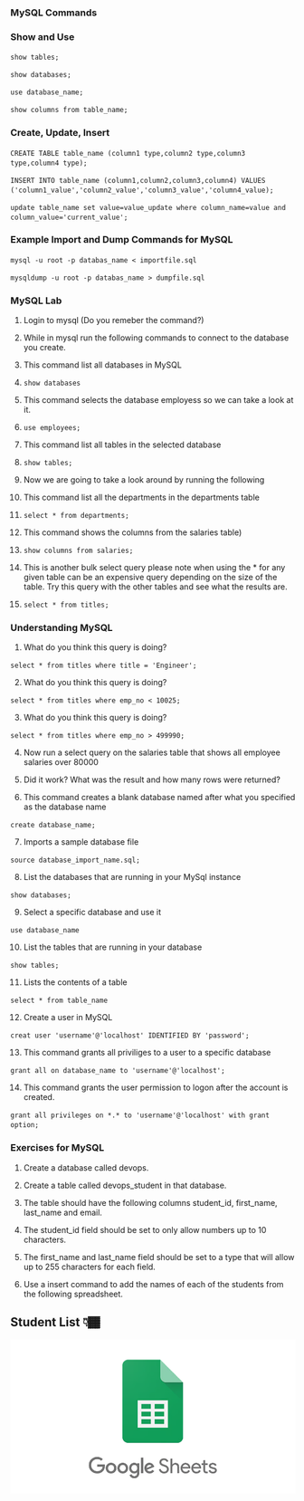 ### MySQL Commands

### Show and Use

`show tables;`

`show databases;`

`use database_name;`

`show columns from table_name;`

### Create, Update, Insert

`CREATE TABLE table_name (column1 type,column2 type,column3 type,column4 type);`

`INSERT INTO table_name (column1,column2,column3,column4) VALUES ('column1_value','column2_value','column3_value','column4_value);`

`update table_name set value=value_update where column_name=value and column_value='current_value';`

### Example Import and Dump Commands for MySQL

`mysql -u root -p databas_name < importfile.sql`

`mysqldump -u root -p databas_name > dumpfile.sql`

### MySQL Lab

1. Login to mysql  (Do you remeber the command?)

2. While in mysql run the following commands to connect to the database you create.

3. This command list all databases in MySQL

4. `show databases`

5. This command selects the database employess so we can take a look at it.

6. `use employees;`

7. This command list all tables in the selected database

8. `show tables;`

9. Now we are going to take a look around by running the following

10. This command list all the departments in the departments table

11. `select * from departments;`

12. This command shows the columns from the salaries table)

13. `show columns from salaries;`

14. This is another bulk select query please note when using the * for any given table can be an expensive query depending on the size of the table. Try this query with the other tables and see what the results are.

15. `select * from titles;`

### Understanding MySQL 

1. What do you think this query is doing?

`select * from titles where title = 'Engineer';`

2. What do you think this query is doing?

`select * from titles where emp_no < 10025;`

3. What do you think this query is doing?

`select * from titles where emp_no > 499990;`

4. Now run a select query on the salaries table that shows all employee salaries over 80000

5. Did it work? What was the result and how many rows were returned?


6. This command creates a blank database named after what you specified as the database name

`create database_name;`

7. Imports a sample database file

`source database_import_name.sql;` 

8. List the databases that are running in your MySql instance

`show databases;`

9. Select a specific database and use it 

`use database_name`

10. List the tables that are running in your database

`show tables;`

11. Lists the contents of a table

`select * from table_name`

12. Create a user in MySQL

`creat user 'username'@'localhost' IDENTIFIED BY 'password';`

13. This command grants all priviliges to a user to a specific database

`grant all on database_name to 'username'@'localhost';`

14. This command grants the user permission to logon after the account is created.

`grant all privileges on *.* to 'username'@'localhost' with grant option;`

### Exercises for MySQL

1. Create a database called devops.

2. Create a table called devops_student in that database.

3. The table should have the following columns student_id, first_name, last_name and email.

4. The student_id field should be set to only allow numbers up to 10 characters.

5. The first_name and last_name field should be set to a type that will allow up to 255 characters for each field.

6. Use a insert command to add the names of each of the students from the following spreadsheet.

## Student List 👇🏾
[![DevOps Student List](google-sheets.png)](https://docs.google.com/spreadsheets/d/1PaWf3vQISZ-j8ULh1S5hukQxL1x9xBS_VzhU8IyfXR8/edit#gid=0)
